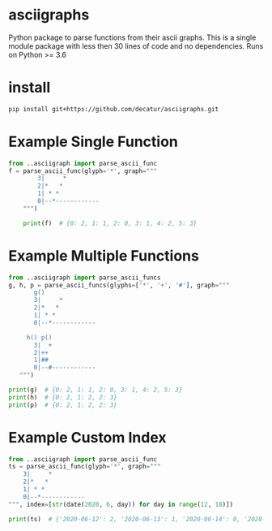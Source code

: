# asciigraphs
Python package to parse functions from their ascii graphs. 
This is a single module package with less then 30 lines of code and no dependencies.
Runs on Python >= 3.6

# install

```bash
pip install git+https://github.com/decatur/asciigraphs.git
```

# Example Single Function

```python
from ..asciigraph import parse_ascii_func
f = parse_ascii_func(glyph='*', graph="""
        3|     *
        2|*   *
        1| * *
        0|--*------------
    """)

    print(f)  # {0: 2, 1: 1, 2: 0, 3: 1, 4: 2, 5: 3}
 ```
 
 # Example Multiple Functions
```python
from ..asciigraph import parse_ascii_funcs
g, h, p = parse_ascii_funcs(glyphs=['*', '+', '#'], graph="""
       g()
       3|     *
       2|*   *
       1| * *
       0|--*------------

     h() p()
       3|  +
       2|++ 
       1|##
       0|--#------------
   """)

print(g)  # {0: 2, 1: 1, 2: 0, 3: 1, 4: 2, 5: 3}
print(h)  # {0: 2, 1: 2, 2: 3}
print(p)  # {0: 2, 1: 2, 2: 3}
 ```
 
 # Example Custom Index

```python
from ..asciigraph import parse_ascii_func
ts = parse_ascii_func(glyph='*', graph="""
    3|     *
    2|*   *
    1| * *
    0|--*------------
""", index=[str(date(2020, 6, day)) for day in range(12, 18)])

print(ts)  # {'2020-06-12': 2, '2020-06-13': 1, '2020-06-14': 0, '2020-06-15': 1, '2020-06-16': 2, '2020-06-17': 3}
 ```
